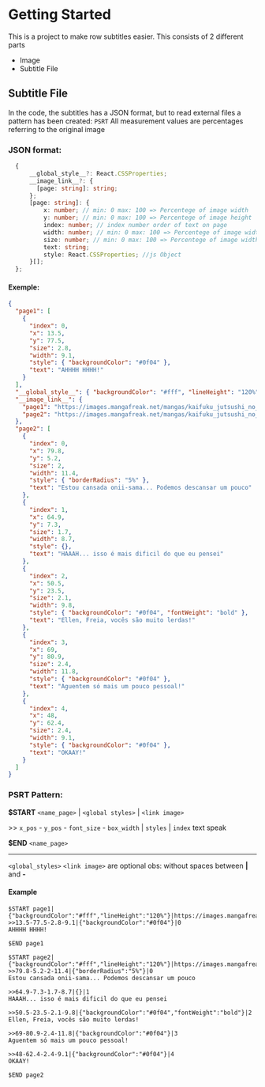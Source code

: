# Getting Started

This is a project to make row subtitles easier. This consists of 2 different parts

- Image
- Subtitle File

## Subtitle File

In the code, the subtitles has a JSON format, but to read external files a pattern has been created: `PSRT`
All measurement values ​​are percentages referring to the original image

### JSON format:

```typescript
  {
      __global_style__?: React.CSSProperties;
      __image_link__?: {
        [page: string]: string;
      };
      [page: string]: {
          x: number; // min: 0 max: 100 => Percentege of image width
          y: number; // min: 0 max: 100 => Percentege of image height
          index: number; // index number order of text on page
          width: number; // min: 0 max: 100 => Percentege of image width
          size: number; // min: 0 max: 100 => Percentege of image width
          text: string;
          style: React.CSSProperties; //js Object
      }[];
  };
```

#### Exemple:

```json
{
  "page1": [
    {
      "index": 0,
      "x": 13.5,
      "y": 77.5,
      "size": 2.8,
      "width": 9.1,
      "style": { "backgroundColor": "#0f04" },
      "text": "AHHHH HHHH!"
    }
  ],
  "__global_style__": { "backgroundColor": "#fff", "lineHeight": "120%" },
  "__image_link__": {
    "page1": "https://images.mangafreak.net/mangas/kaifuku_jutsushi_no_yarinaoshi/kaifuku_jutsushi_no_yarinaoshi_32/kaifuku_jutsushi_no_yarinaoshi_32_1.jpg",
    "page2": "https://images.mangafreak.net/mangas/kaifuku_jutsushi_no_yarinaoshi/kaifuku_jutsushi_no_yarinaoshi_32/kaifuku_jutsushi_no_yarinaoshi_32_2.jpg",
  },
  "page2": [
    {
      "index": 0,
      "x": 79.8,
      "y": 5.2,
      "size": 2,
      "width": 11.4,
      "style": { "borderRadius": "5%" },
      "text": "Estou cansada onii-sama... Podemos descansar um pouco"
    },
    {
      "index": 1,
      "x": 64.9,
      "y": 7.3,
      "size": 1.7,
      "width": 8.7,
      "style": {},
      "text": "HAAAH... isso é mais dificil do que eu pensei"
    },
    {
      "index": 2,
      "x": 50.5,
      "y": 23.5,
      "size": 2.1,
      "width": 9.8,
      "style": { "backgroundColor": "#0f04", "fontWeight": "bold" },
      "text": "Ellen, Freia, vocês são muito lerdas!"
    },
    {
      "index": 3,
      "x": 69,
      "y": 80.9,
      "size": 2.4,
      "width": 11.8,
      "style": { "backgroundColor": "#0f04" },
      "text": "Aguentem só mais um pouco pessoal!"
    },
    {
      "index": 4,
      "x": 48,
      "y": 62.4,
      "size": 2.4,
      "width": 9.1,
      "style": { "backgroundColor": "#0f04" },
      "text": "OKAAY!"
    }
  ]
}

```

### PSRT Pattern:

__$START__ `<name_page>` | `<global styles>` | `<link image>`

\>> `x_pos` - `y_pos` - `font_size` - `box_width` | `styles` | `index`
text speak

__$END__ `<name_page>`

<hr>

`<global_styles>` `<link image>` are optional
obs: without spaces between __|__ and __-__



#### Example
```
$START page1|{"backgroundColor":"#fff","lineHeight":"120%"}|https://images.mangafreak.net/mangas/kaifuku_jutsushi_no_yarinaoshi/kaifuku_jutsushi_no_yarinaoshi_32/kaifuku_jutsushi_no_yarinaoshi_32_1.jpg
>>13.5-77.5-2.8-9.1|{"backgroundColor":"#0f04"}|0
AHHHH HHHH!

$END page1

$START page2|{"backgroundColor":"#fff","lineHeight":"120%"}|https://images.mangafreak.net/mangas/kaifuku_jutsushi_no_yarinaoshi/kaifuku_jutsushi_no_yarinaoshi_32/kaifuku_jutsushi_no_yarinaoshi_32_2.jpg
>>79.8-5.2-2-11.4|{"borderRadius":"5%"}|0
Estou cansada onii-sama... Podemos descansar um pouco

>>64.9-7.3-1.7-8.7|{}|1
HAAAH... isso é mais dificil do que eu pensei

>>50.5-23.5-2.1-9.8|{"backgroundColor":"#0f04","fontWeight":"bold"}|2
Ellen, Freia, vocês são muito lerdas!

>>69-80.9-2.4-11.8|{"backgroundColor":"#0f04"}|3
Aguentem só mais um pouco pessoal!

>>48-62.4-2.4-9.1|{"backgroundColor":"#0f04"}|4
OKAAY!

$END page2

```
